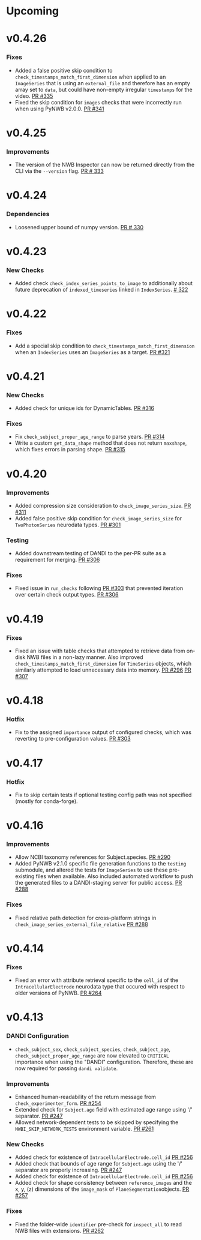 # Upcoming



# v0.4.26

### Fixes
* Added a false positive skip condition to `check_timestamps_match_first_dimension` when applied to an `ImageSeries` that is using an `external_file` and therefore has an empty array set to `data`, but could have non-empty irregular `timestamps` for the video. [PR #335](https://github.com/NeurodataWithoutBorders/nwbinspector/pull/335)
* Fixed the skip condition for `images` checks that were incorrectly run when using PyNWB v2.0.0. [PR #341](https://github.com/NeurodataWithoutBorders/nwbinspector/pull/341)



# v0.4.25

### Improvements
* The version of the NWB Inspector can now be returned directly from the CLI via the `--version` flag. [PR # 333](https://github.com/NeurodataWithoutBorders/nwbinspector/pull/333)



# v0.4.24

### Dependencies
* Loosened upper bound of numpy version. [PR # 330](https://github.com/NeurodataWithoutBorders/nwbinspector/pull/330)


# v0.4.23

### New Checks
* Added check `check_index_series_points_to_image` to additionally about future deprecation of `indexed_timeseries` linked in `IndexSeries`. [# 322](https://github.com/NeurodataWithoutBorders/nwbinspector/pull/322)



# v0.4.22

### Fixes
* Add a special skip condition to `check_timestamps_match_first_dimension` when an `IndexSeries` uses an `ImageSeries` as a target. [PR #321](https://github.com/NeurodataWithoutBorders/nwbinspector/pull/321)



# v0.4.21

### New Checks
* Added check for unique ids for DynamicTables. [PR #316](https://github.com/NeurodataWithoutBorders/nwbinspector/pull/316)


### Fixes
* Fix `check_subject_proper_age_range` to parse years. [PR #314](https://github.com/NeurodataWithoutBorders/nwbinspector/pull/314)
* Write a custom `get_data_shape` method that does not return `maxshape`, which fixes errors in parsing shape. [PR #315](https://github.com/NeurodataWithoutBorders/nwbinspector/pull/315)



# v0.4.20

### Improvements

* Added compression size consideration to `check_image_series_size`. [PR #311](https://github.com/NeurodataWithoutBorders/nwbinspector/pull/311)
* Added false positive skip condition for `check_image_series_size` for `TwoPhotonSeries` neurodata types. [PR #301](https://github.com/NeurodataWithoutBorders/nwbinspector/pull/301)

### Testing

* Added downstream testing of DANDI to the per-PR suite as a requirement for merging. [PR #306](https://github.com/NeurodataWithoutBorders/nwbinspector/pull/306)

### Fixes

* Fixed issue in `run_checks` following [PR #303](https://github.com/NeurodataWithoutBorders/nwbinspector/pull/303) that prevented iteration over certain check output types. [PR #306](https://github.com/NeurodataWithoutBorders/nwbinspector/pull/306)

# v0.4.19

### Fixes

* Fixed an issue with table checks that attempted to retrieve data from on-disk NWB files in a non-lazy manner. Also improved `check_timestamps_match_first_dimension` for `TimeSeries` objects, which similarly attempted to load unnecessary data into memory. [PR #296](https://github.com/NeurodataWithoutBorders/nwbinspector/pull/296) [PR #307](https://github.com/NeurodataWithoutBorders/nwbinspector/pull/307)



# v0.4.18

### Hotfix

* Fix to the assigned `importance` output of configured checks, which was reverting to pre-configuration values. [PR #303](https://github.com/NeurodataWithoutBorders/nwbinspector/pull/303)



# v0.4.17

### Hotfix

* Fix to skip certain tests if optional testing config path was not specified (mostly for conda-forge).



# v0.4.16

### Improvements

* Allow NCBI taxonomy references for Subject.species. [PR #290](https://github.com/NeurodataWithoutBorders/nwbinspector/pull/290)
* Added PyNWB v2.1.0 specific file generation functions to the `testing` submodule, and altered the tests for `ImageSeries` to use these pre-existing files when available. Also included automated workflow to push the generated files to a DANDI-staging server for public access. [PR #288](https://github.com/NeurodataWithoutBorders/nwbinspector/pull/288)

### Fixes

* Fixed relative path detection for cross-platform strings in `check_image_series_external_file_relative` [PR #288](https://github.com/NeurodataWithoutBorders/nwbinspector/pull/288)



# v0.4.14

### Fixes
* Fixed an error with attribute retrieval specific to the `cell_id` of the `IntracellularElectrode` neurodata type that occured with respect to older versions of PyNWB. [PR #264](https://github.com/NeurodataWithoutBorders/nwbinspector/pull/264)



# v0.4.13

### DANDI Configuration
* `check_subject_sex`, `check_subject_species`, `check_subject_age`, `check_subject_proper_age_range` are now elevated to `CRITICAL` importance when using the "DANDI" configuration. Therefore, these are now required for passing `dandi validate`.

### Improvements
* Enhanced human-readability of the return message from `check_experimenter_form`. [PR #254](https://github.com/NeurodataWithoutBorders/nwbinspector/pull/254)
* Extended check for ``Subject.age`` field with estimated age range using '/' separator. [PR #247](https://github.com/NeurodataWithoutBorders/nwbinspector/pull/247)
* Allowed network-dependent tests to be skipped by specifying the `NWBI_SKIP_NETWORK_TESTS` environment variable. [PR #261](https://github.com/NeurodataWithoutBorders/nwbinspector/pull/261)

### New Checks
* Added check for existence of ``IntracellularElectrode.cell_id`` [PR #256](https://github.com/NeurodataWithoutBorders/nwbinspector/pull/256)
* Added check that bounds of age range for ``Subject.age`` using the '/' separator are properly increasing. [PR #247](https://github.com/NeurodataWithoutBorders/nwbinspector/pull/247)
* Added check for existence of ``IntracellularElectrode.cell_id`` [PR #256](https://github.com/NeurodataWithoutBorders/nwbinspector/pull/256)
* Added check for shape consistency between ``reference_images`` and the x, y, (z) dimensions of the ``image_mask`` of ``PlaneSegmentation``objects. [PR #257](https://github.com/NeurodataWithoutBorders/nwbinspector/pull/257)

### Fixes
* Fixed the folder-wide `identifier` pre-check for `inspect_all` to read NWB files with extensions. [PR #262](https://github.com/NeurodataWithoutBorders/nwbinspector/pull/262)
